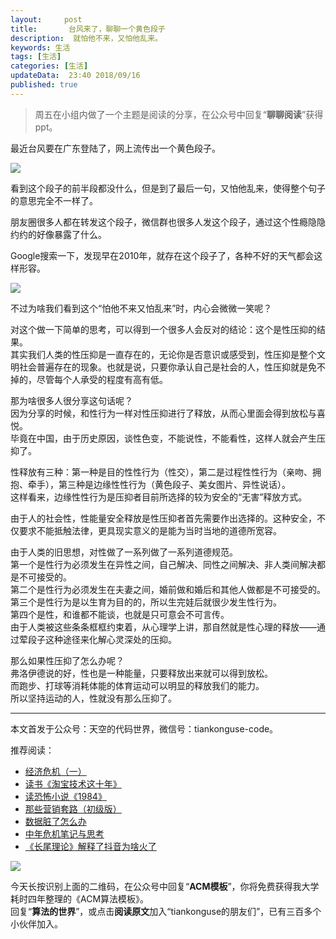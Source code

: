```yaml
---   
layout:     post  
title:       台风来了，聊聊一个黄色段子  
description:  就怕他不来，又怕他乱来。      
keywords: 生活 
tags: [生活]  
categories: [生活]  
updateData:  23:40 2018/09/16   
published: true   
---  
```



> 周五在小组内做了一个主题是阅读的分享，在公众号中回复“**聊聊阅读**”获得ppt。   



最近台风要在广东登陆了，网上流传出一个黄色段子。  


![](http://res.tiankonguse.com/images/2018/09/854329497349244791.jpg)  



看到这个段子的前半段都没什么，但是到了最后一句，又怕他乱来，使得整个句子的意思完全不一样了。  

朋友圈很多人都在转发这个段子，微信群也很多人发这个段子，通过这个性瘾隐隐约约的好像暴露了什么。  


Google搜索一下，发现早在2010年，就存在这个段子了，各种不好的天气都会这样形容。  


![](http://res.tiankonguse.com/images/2018/09/2018-09-16-00-30.png)  


不过为啥我们看到这个“怕他不来又怕乱来”时，内心会微微一笑呢？  



对这个做一下简单的思考，可以得到一个很多人会反对的结论：这个是性压抑的结果。  
其实我们人类的性压抑是一直存在的，无论你是否意识或感受到，性压抑是整个文明社会普遍存在的现象。也就是说，只要你承认自己是社会的人，性压抑就是免不掉的，尽管每个人承受的程度有高有低。  


那为啥很多人很分享这句话呢？  
因为分享的时候，和性行为一样对性压抑进行了释放，从而心里面会得到放松与喜悦。  
毕竟在中国，由于历史原因，谈性色变，不能说性，不能看性，这样人就会产生压抑了。  


性释放有三种：第一种是目的性性行为（性交），第二是过程性性行为（亲吻、拥抱、牵手），第三种是边缘性性行为（黄色段子、美女图片、异性说话）。  
这样看来，边缘性性行为是压抑者目前所选择的较为安全的“无害”释放方式。


由于人的社会性，性能量安全释放是性压抑者首先需要作出选择的。这种安全，不仅要求不能抵触法律，更具现实意义的是能为当时当地的道德所宽容。


由于人类的旧思想，对性做了一系列做了一系列道德规范。  
第一个是性行为必须发生在异性之间，自己解决、同性之间解决、非人类间解决都是不可接受的。  
第二个是性行为必须发生在夫妻之间，婚前做和婚后和其他人做都是不可接受的。  
第三个是性行为是以生育为目的的，所以生完娃后就很少发生性行为。  
第四个是性，和谁都不能谈，也就是只可意会不可言传。  
由于人类被这些条条框框约束着，从心理学上讲，那自然就是性心理的释放——通过荤段子这种途径来化解心灵深处的压抑。


那么如果性压抑了怎么办呢？  
弗洛伊德说的好，性也是一种能量，只要释放出来就可以得到放松。  
而跑步、打球等消耗体能的体育运动可以明显的释放我们的能力。  
所以坚持运动的人，性就没有那么压抑了。  


---


本文首发于公众号：天空的代码世界，微信号：tiankonguse-code。  


推荐阅读：  


* [经济危机（一）](https://mp.weixin.qq.com/s/hxO7oR8cLljSClYS-yE6pw)   
* [读书《淘宝技术这十年》](https://mp.weixin.qq.com/s/IeOQGh22U_1TPrf6sYYTkQ)  
* [读恐怖小说《1984》](https://mp.weixin.qq.com/s/q7HL5o_R5cqJc0b9Ll7EMw)    
* [那些营销套路（初级版）](https://mp.weixin.qq.com/s/xdvqZo9ll6kaL66Cdx)   
* [数据脏了怎么办](https://mp.weixin.qq.com/s/Blw4yxmIsE51dzzbNcfFbg)    
* [中年危机笔记与思考](https://mp.weixin.qq.com/s/dFzDtZS0JN6hhpc1DF-e_g)     
* [《长尾理论》解释了抖音为啥火了](https://mp.weixin.qq.com/s/sFWtMYj_WOKdgjolo7T56A)  



![](http://res.tiankonguse.com/images/tiankonguse-support.png)   


今天长按识别上面的二维码，在公众号中回复“**ACM模板**”，你将免费获得我大学耗时四年整理的《ACM算法模板》。  
回复“**算法的世界**”，或点击**阅读原文**加入“tiankonguse的朋友们”，已有三百多个小伙伴加入。  




